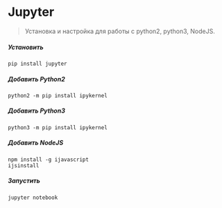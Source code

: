 Jupyter
=======

> Установка и настройка для работы с python2, python3, NodeJS.

##### Установить
    pip install jupyter

##### Добавить Python2
    python2 -m pip install ipykernel

##### Добавить Python3
    python3 -m pip install ipykernel

##### Добавить NodeJS
    npm install -g ijavascript 
    ijsinstall

##### Запустить
    jupyter notebook